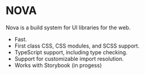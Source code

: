 # NOVA

Nova is a build system for UI libraries for the web.

-   Fast.
-   First class CSS, CSS modules, and SCSS support.
-   TypeScript support, including type checking.
-   Support for customizable import resolution.
-   Works with Storybook (in progess)
